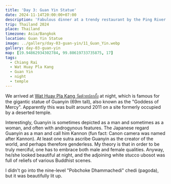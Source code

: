 ```yaml
---
title: 'Day 3: Guan Yin Statue'
date: 2024-11-14T20:00:00+07:00
description: 'Fabulous dinner at a trendy restaurant by the Ping River called Chefs Together.'
trip: Thailand 2024
place: Thailand
timezone: Asia/Bangkok
location: Guan Yin Statue
image: ../gallery/day-03-guan-yin/11_Guan_Yin.webp
gallery: day-03-guan-yin
map: [19.94862934302784, 99.80619733735875, 17]
tags:
  - Chiang Rai
  - Wat Huay Pla Kang
  - Guan Yin
  - night
  - temple
---
```


We arrived at [Wat Huay Pla Kang วัดห้วยปลากั้ง](https://www.tourismthailand.org/Attraction/wat-huai-pla-kang) at night, which is famous for the gigantic statue of Guanyin (69m tall), also known as the "Goddess of Mercy". Apparently this was built around 2011 on a site formerly occupied by a deserted temple.

Interestingly, Guanyin is sometimes depicted as a man and sometimes as a woman, and often with androgynous features. The Japanese regard Guanyin as a man and call him Kannon (fun fact: Canon camera was named after Kannon). At least one sutra ascribe Guanyin as the creator of the world, and perhaps therefore genderless. My theory is that in order to be truly merciful, one has to embrace both male and female qualities. Anyway, he/she looked beautiful at night, and the adjoining white stucco ubosot was full of reliefs of various Buddhist scenes.

I didn't go into the nine-level "Pobchoke Dhammachedi" chedi (pagoda), but it was beautifully lit up.
